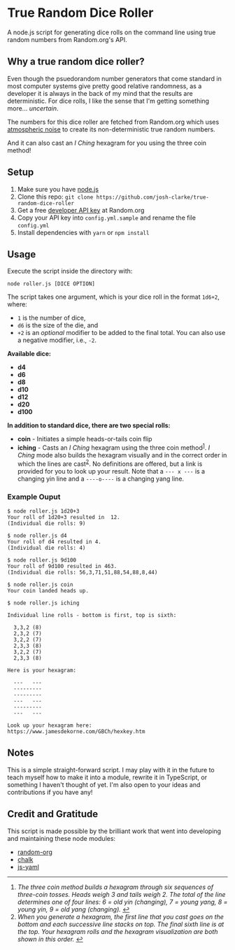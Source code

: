 # True Random Dice Roller

A node.js script for generating dice rolls on the command line using true random numbers from Random.org's API.

## Why a true random dice roller?

Even though the psuedorandom number generators that come standard in most computer systems give pretty good relative randomness, as a developer it is always in the back of my mind that the results are deterministic. For dice rolls, I like the sense that I'm getting something more... _uncertain_. 

The numbers for this dice roller are fetched from Random.org which uses [atmospheric noise](https://www.random.org/randomness/) to create its non-deterministic true random numbers. 

And it can also cast an _I Ching_ hexagram for you using the three coin method!

## Setup

1. Make sure you have [node.js](https://nodejs.org) 
2. Clone this repo: `git clone https://github.com/josh-clarke/true-random-dice-roller`
3. Get a free [developer API key](https://api.random.org/dashboard) at Random.org
4. Copy your API key into `config.yml.sample` and rename the file `config.yml`
5. Install dependencies with `yarn` or `npm install`

## Usage

Execute the script inside the directory with:

```cli
node roller.js [DICE OPTION]
``` 

The script takes one argument, which is your dice roll in the format `1d6+2`, where:
- `1` is the number of dice, 
- `d6` is the size of the die, and 
- `+2` is an _optional_ modifier to be added to the final total. You can also use a negative modifier, i.e., `-2`. 

**Available dice:**
- **d4**
- **d6**
- **d8**
- **d10**
- **d12**
- **d20**
- **d100**

**In addition to standard dice, there are two special rolls:**
- **coin** - Initiates a simple heads-or-tails coin flip
- <a name="iching"></a>**iching** - Casts an _I Ching_ hexagram using the three coin method<sup>[1](#threecoinmethod)</sup>. _I Ching_ mode also builds the hexagram visually and in the correct order in which the lines are cast<sup>[2](#hexagrambuilding)</sup>. No definitions are offered, but a link is provided for you to look up your result. Note that a `--- x ---` is a changing yin line and a `----o----` is a changing yang line.

### Example Ouput

```cli
$ node roller.js 1d20+3           
Your roll of 1d20+3 resulted in  12. 
(Individual die rolls: 9)
```

```cli
$ node roller.js d4
Your roll of d4 resulted in 4. 
(Individual die rolls: 4)
```

```cli
$ node roller.js 9d100 
Your roll of 9d100 resulted in 463. 
(Individual die rolls: 56,3,71,51,88,54,88,8,44)
```

```cli
$ node roller.js coin
Your coin landed heads up.
```

```cli
$ node roller.js iching

Individual line rolls - bottom is first, top is sixth:

  3,3,2 (8)
  2,3,2 (7)
  3,2,2 (7)
  2,3,3 (8)
  3,2,2 (7)
  2,3,3 (8)
   
Here is your hexagram:
  
  ---   ---  
  ---------  
  ---------  
  ---   ---  
  ---------  
  ---   ---  
  
Look up your hexagram here: https://www.jamesdekorne.com/GBCh/hexkey.htm
```

## Notes

This is a simple straight-forward script. I may play with it in the future to teach myself how to make it into a module, rewrite it in TypeScript, or something I haven't thought of yet. I'm also open to your ideas and contributions if you have any!

## Credit and Gratitude

This script is made possible by the brilliant work that went into developing and maintaining these node modules:

- [random-org](https://github.com/willfrew/node-random-org)
- [chalk](https://github.com/chalk/chalk)
- [js-yaml](https://github.com/nodeca/js-yaml)

---

1. <a name="threecoinmethod"></a> _The three coin method builds a hexagram through six sequences of three-coin tosses. Heads weigh 3 and tails weigh 2. The total of the line determines one of four lines: 6 = old yin (changing), 7 = young yang, 8 = young yin, 9 = old yang (changing)._ [↩︎](#iching)
2. <a name="hexagrambuilding"></a> _When you generate a hexagram, the first line that you cast goes on the bottom and each successive line stacks on top. The final sixth line is at the top. Your hexagram rolls and the hexagram visualization are both shown in this order._ [↩︎](#iching)